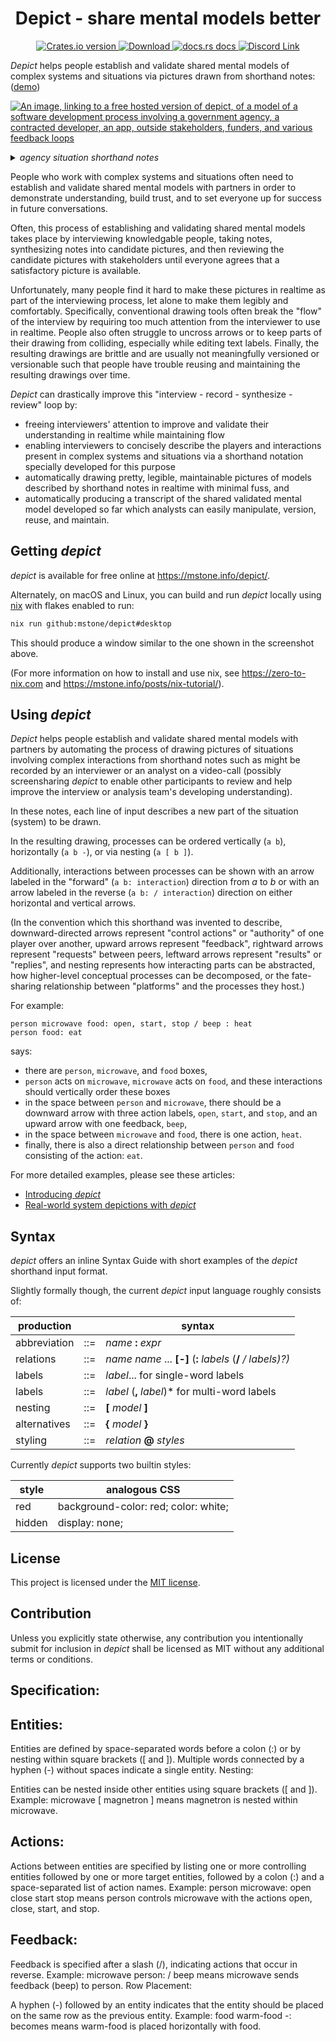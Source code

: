 <div align="center">
  <h1>Depict - share mental models better</h1>
</div>

<div align="center">
  <!-- Crates version -->
  <a href="https://crates.io/crates/depict">
    <img src="https://img.shields.io/crates/v/depict.svg?style=flat-square"
    alt="Crates.io version" />
  </a>
  <!-- Downloads -->
  <a href="https://crates.io/crates/depict">
    <img src="https://img.shields.io/crates/d/depict.svg?style=flat-square"
      alt="Download" />
  </a>
  <!-- docs -->
  <a href="https://docs.rs/depict">
    <img src="https://img.shields.io/badge/docs-latest-blue.svg?style=flat-square"
      alt="docs.rs docs" />
  </a>
  <!-- CI
  <a href="https://github.com/mstone/depict/actions">
    <img src="https://github.com/mstone/depict/actions/workflows/main.yml/badge.svg"
      alt="CI status" />
  </a> -->
  <!-- Discord -->
  <a href="https://discord.gg/UpWYZ5dN">
    <img src="https://img.shields.io/discord/973591045881360414.svg?logo=discord&style=flat-square" alt="Discord Link" />
  </a>
</div>

*Depict* helps people establish and validate shared mental models of complex systems and situations via pictures drawn from shorthand notes: ([demo](https://mstone.info/depict/))

[![An image, linking to a free hosted version of depict, of a model of a software development process involving a government agency, a contracted developer, an app, outside stakeholders, funders, and various feedback loops](https://raw.githubusercontent.com/mstone/depict/main/doc/agency.gif)](https://mstone.info/depict/)

<details>
<summary><i>agency situation shorthand notes</i></summary>
<pre>
agency [ priorities ]
developer [ design ]
agency developer: approve release,
developer app: release
developer code: update
agency developer: report issue,
agency app: /review design
stakeholders word: /review
funders agency: money, deliverables, timelines / grant application, renegotiation
developer json
word excel json code app -: _ : _ : _ : _
developer json: defines
agency developer: funding
agency word: / review
agency excel: edit
agency app: / test results,
agency app: test
agency developer: / report issue,
agency developer: prioritize
stakeholders agency: propose
</pre>
</details>

<!-- [![Depict live demo, showing a model of a microwave](https://raw.githubusercontent.com/mstone/depict/main/doc/microwave.gif)](https://mstone.info/depict/) -->

People who work with complex systems and situations often need to establish and validate shared mental models with partners in order to demonstrate understanding, build trust, and to set everyone up for success in future conversations.

Often, this process of establishing and validating shared mental models takes place by interviewing knowledgable people, taking notes, synthesizing notes into candidate pictures, and then reviewing the candidate pictures with stakeholders until everyone agrees that a satisfactory picture is available.

Unfortunately, many people find it hard to make these pictures in realtime as part of the interviewing process, let alone to make them legibly and comfortably. Specifically, conventional drawing tools often break the "flow" of the interview by requiring too much attention from the interviewer to use in realtime. People also often struggle to uncross arrows or to keep parts of their drawing from colliding, especially while editing text labels. Finally, the resulting drawings are brittle and are usually not meaningfully versioned or versionable such that people have trouble reusing and maintaining the resulting drawings over time.

*Depict* can drastically improve this "interview - record - synthesize - review" loop by:
* freeing interviewers' attention to improve and validate their understanding in realtime while maintaining flow
* enabling interviewers to concisely describe the players and interactions present in complex systems and situations via a shorthand notation specially developed for this purpose
* automatically drawing pretty, legible, maintainable pictures of models described by shorthand notes in realtime with minimal fuss, and
* automatically producing a transcript of the shared validated mental model developed so far which analysts can easily manipulate, version, reuse, and maintain.

## Getting *depict*

*depict* is available for free online at <https://mstone.info/depict/>.

Alternately, on macOS and Linux, you can build and run *depict* locally using [nix](https://nixos.org/nix/) with flakes enabled to run:

```bash
nix run github:mstone/depict#desktop
```

This should produce a window similar to the one shown in the screenshot above.

(For more information on how to install and use nix, see <https://zero-to-nix.com> and <https://mstone.info/posts/nix-tutorial/>).

## Using *depict*

*Depict* helps people establish and validate shared mental models with partners by automating the process of drawing pictures of situations involving complex interactions from shorthand notes such as might be recorded by an interviewer or an analyst on a video-call (possibly screensharing *depict* to enable other participants to review and help improve the interview or analysis team's developing understanding).

In these notes, each line of input describes a new part of the situation (system) to be drawn.

In the resulting drawing, processes can be ordered vertically (`a b`), horizontally (`a b -`), or via nesting (`a [ b ]`).

Additionally, interactions between processes can be shown with an arrow labeled in the "forward" (`a b: interaction`) direction from *a* to *b* or with an arrow labeled in the reverse (`a b: / interaction`) direction on either horizontal and vertical arrows.

(In the convention which this shorthand was invented to describe, downward-directed arrows represent "control actions" or "authority" of one player over another, upward arrows represent "feedback", rightward arrows represent "requests" between peers, leftward arrows represent "results" or "replies", and nesting represents how interacting parts can be abstracted, how higher-level conceptual processes can be decomposed, or the fate-sharing relationship between "platforms" and the processes they host.)

For example:

```
person microwave food: open, start, stop / beep : heat
person food: eat
```

says:

* there are `person`, `microwave`, and `food` boxes,
* `person` acts on `microwave`, `microwave` acts on `food`, and these interactions should vertically order these boxes
* in the space between `person` and `microwave`, there should be a downward arrow with three action labels, `open`, `start`, and `stop`, and an upward arrow with one feedback, `beep`,
* in the space between `microwave` and `food`, there is one action, `heat`.
* finally, there is also a direct relationship between `person` and `food` consisting of the action: `eat`.

For more detailed examples, please see these articles:

* [Introducing *depict*](https://mstone.info/posts/introducing-depict/)
* [Real-world system depictions with *depict*](https://mstone.info/posts/real-world-system-depictions/)

## Syntax

*depict* offers an inline Syntax Guide with short examples of the *depict* shorthand input format.

Slightly formally though, the current *depict* input language roughly consists of:

| production  |   | syntax                                                  |
|-------------|---|---------------------------------------------------------|
|abbreviation |::=| *name* **:** *expr*
|relations    |::=| *name* *name* ... **[-]** (**:** *labels* (**/** */ *labels*)?)*
|labels       |::=| *label*... for single-word labels
|labels       |::=| *label* (**,** *label*)* for multi-word labels
|nesting      |::=| **[** *model* **]**
|alternatives |::=| **{** *model* **}**
|styling      |::=| *relation* **@** *styles*

Currently *depict* supports two builtin styles:

| style |  analogous CSS |
|-------|--------------------|
| red | background-color: red; color: white; |
| hidden| display: none; |

## License

This project is licensed under the [MIT license].

[MIT license]: https://github.com/mstone/depict/blob/main/LICENSE

## Contribution

Unless you explicitly state otherwise, any contribution you intentionally submit for inclusion in *depict* shall be licensed as MIT without any additional terms or conditions.

## Specification:
## Entities:

Entities are defined by space-separated words before a colon (:) or by nesting within square brackets ([ and ]).
Multiple words connected by a hyphen (-) without spaces indicate a single entity.
Nesting:

Entities can be nested inside other entities using square brackets ([ and ]).
Example: microwave [ magnetron ] means magnetron is nested within microwave.
## Actions:

Actions between entities are specified by listing one or more controlling entities followed by one or more target entities, followed by a colon (:) and a space-separated list of action names.
Example: person microwave: open close start stop means person controls microwave with the actions open, close, start, and stop.
## Feedback:

Feedback is specified after a slash (/), indicating actions that occur in reverse.
Example: microwave person: / beep means microwave sends feedback (beep) to person.
Row Placement:

A hyphen (-) followed by an entity indicates that the entity should be placed on the same row as the previous entity.
Example: food warm-food -: becomes means warm-food is placed horizontally with food.
